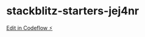 # stackblitz-starters-jej4nr

[Edit in Codeflow ⚡️](https://stackblitz.com/~/github.com/hayalweiss/stackblitz-starters-jej4nr)